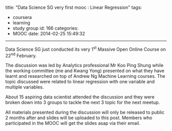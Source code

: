 title: "Data Science SG very first mooc : Linear Regression"
tags:
  - coursera
  - learning
  - study group
id: 166
categories:
  - MOOC
date: 2014-02-25 15:49:32
---

Data Science SG just conducted its very 1<sup>st</sup> Massive Open Online Course on 22<sup>nd</sup> February.

The discussion was led by Analytics professional Mr Koo Ping Shung while the working committee (me and Kwang Yong) presented on what they have learnt and researched on top of Andrew Ng Machine Learning courses. The topic discussed were related to linear regression with one variable and multiple variables.

About 15 aspiring data scientist attended the discussion and they were broken down into 3 groups to tackle the next 3 topic for the next meetup.

All materials presented during the discussion will only be released to public 2 months after and slides will be uploaded to this post. Members who participated in the MOOC will get the slides asap via their email.